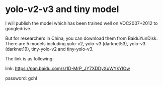 # yolo-v2-v3 and tiny model
I will publish the model which has been trained well on VOC2007+2012 to googledrive.

But for researchers in China, you can download them from BaiduYunDisk. 
There are 5 models including yolo-v2, yolo-v3 (darknet53), yolo-v3 (darknet19), tiny-yolo-v2 and tiny-yolo-v3.

The link is as following: 

link: https://pan.baidu.com/s/1D-MrP_JY7XDDyXuWYkYlOw 

password: gchl
